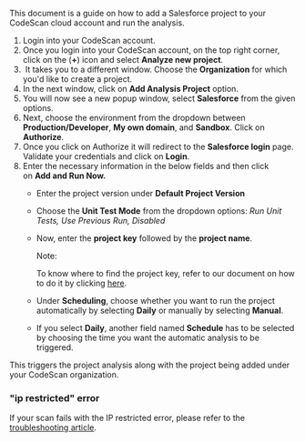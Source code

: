 This document is a guide on how to add a Salesforce project to your CodeScan cloud account and run the analysis.

1.  Login into your CodeScan account.
2.  Once you login into your CodeScan account, on the top right corner, click on the (**+**) icon and select **Analyze new project**.
3.   It takes you to a different window. Choose the **Organization** for which you'd like to create a project.
4.  In the next window, click on **Add Analysis Project** option.
5.  You will now see a new popup window, select **Salesforce** from the given options.
6.  Next, choose the environment from the dropdown between **Production/Developer**, **My own domain**, and **Sandbox**. Click on **Authorize**.
7.  Once you click on Authorize it will redirect to the **Salesforce login** page. Validate your credentials and click on **Login**.
8.  Enter the necessary information in the below fields and then click on **Add and Run Now.**
    *   Enter the project version under **Default Project Version**
    *   Choose the **Unit Test Mode** from the dropdown options: _Run Unit Tests, Use Previous Run, Disabled_
    *   Now, enter the **project key** followed by the **project name**.
        
        Note:
        
        To know where to find the project key, refer to our document on how to do it by clicking [here](https://knowledgebase.autorabit.com/codescan/docs/how-to-find-a-project-key-in-codescan).
        
    *   Under **Scheduling**, choose whether you want to run the project automatically by selecting **Daily** or manually by selecting **Manual**.
    *   If you select **Daily**, another field named **Schedule** has to be selected by choosing the time you want the automatic analysis to be triggered.

This triggers the project analysis along with the project being added under your CodeScan organization.

### "ip restricted" error

If your scan fails with the IP restricted error, please refer to the [troubleshooting article](/codescan/docs/ip-restricted-issue).
